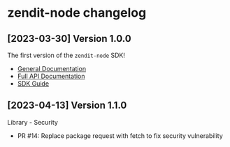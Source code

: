 zendit-node changelog
=====================

[2023-03-30] Version 1.0.0
--------------------------------
The first version of the `zendit-node` SDK!

- [General Documentation](https://developers.zendit.io)
- [Full API Documentation](https://developers.zendit.io/api)
- [SDK Guide](SDK-GUIDE.md)

[2023-04-13] Version 1.1.0
--------------------------------

Library - Security

- PR #14: Replace package request with fetch to fix security vulnerability
